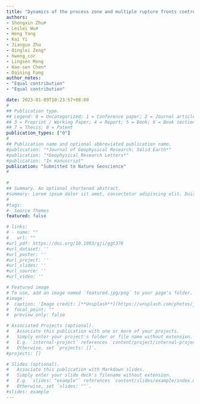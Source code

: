 ```yaml
---
title: "Dynamics of the process zone and multiple rupture fronts controlled by velocity-dependent friction"
authors:
- Shengxin Zhu#
- Leilei Wu#
- Heng Yang
- Kai Yi
- Jianguo Zhu
- Qinglei Zeng*
- hweng_cor
- Lingsen Meng
- Hao-sen Chen*
- Daining Fang
author_notes:
- "Equal contribution"
- "Equal contribution"

date: 2023-01-09T10:23:57+08:00
#
## Publication type.
## Legend: 0 = Uncategorized; 1 = Conference paper; 2 = Journal article;
## 3 = Preprint / Working Paper; 4 = Report; 5 = Book; 6 = Book section;
## 7 = Thesis; 8 = Patent
publication_types: ["0"]
#
## Publication name and optional abbreviated publication name.
#publication: "*Journal of Geophysical Research: Solid Earth*"
#publication: "*Geophysical Research Letters*"
#publication: "In manuscript"
publication: "Submitted to Nature Geoscience"
#
 
#
## Summary. An optional shortened abstract.
#summary: Lorem ipsum dolor sit amet, consectetur adipiscing elit. Duis posuere tellus ac convallis placerat. Proin tincidunt magna sed ex sollicitudin condimentum.
#
#tags:
#- Source Themes
featured: false

# links:
# - name: ""
#   url: ""
#url_pdf: https://doi.org/10.1093/gji/ggt376
#url_dataset: ''
#url_poster: ''
#url_project: ''
#url_slides: ''
#url_source: ''
#url_video: ''

# Featured image
# To use, add an image named `featured.jpg/png` to your page's folder. 
#image:
#  caption: 'Image credit: [**Unsplash**](https://unsplash.com/photos/jdD8gXaTZsc)'
#  focal_point: ""
#  preview_only: false

# Associated Projects (optional).
#   Associate this publication with one or more of your projects.
#   Simply enter your project's folder or file name without extension.
#   E.g. `internal-project` references `content/project/internal-project/index.md`.
#   Otherwise, set `projects: []`.
#projects: []

# Slides (optional).
#   Associate this publication with Markdown slides.
#   Simply enter your slide deck's filename without extension.
#   E.g. `slides: "example"` references `content/slides/example/index.md`.
#   Otherwise, set `slides: ""`.
#slides: example
---
```

